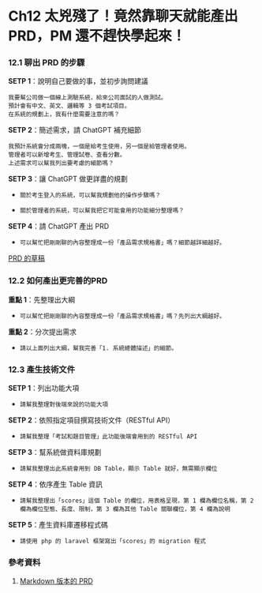 # Ch12 太兇殘了！竟然靠聊天就能產出 PRD，PM 還不趕快學起來！

### 12.1 聊出 PRD 的步驟

**SETP 1**：說明自己要做的事，並初步詢問建議
```
我要幫公司做一個線上測驗系統，給來公司面試的人做測試。
預計會有中文、英文、邏輯等 3 個考試項目。
在系統的規劃上，我有什麼需要注意的嗎？
```

**SETP 2**：簡述需求，請 ChatGPT 補充細節
```
我預計系統會分成兩塊，一個是給考生使用，另一個是給管理者使用。
管理者可以新增考生、管理試卷、查看分數。
上述需求可以幫我列出要考慮的細節嗎？
```

**SETP 3**：讓 ChatGPT 做更詳盡的規劃
- `關於考生登入的系統，可以幫我規劃他的操作步驟嗎？`

- `關於管理者的系統，可以幫我把它可能會用的功能細分整理嗎？`

**SETP 4**：請 ChatGPT 產出 PRD
- `可以幫忙把剛剛聊的內容整理成一份「產品需求規格書」嗎？細節越詳細越好。`

[PRD 的草稿](PRD.md)

### 12.2 如何產出更完善的PRD

**重點 1**：先整理出大綱
- `可以幫忙把剛剛聊的內容整理成一份「產品需求規格書」嗎？先列出大綱越好。`

**重點 2**：分次提出需求
- `請以上面列出大綱，幫我完善「1. 系統總體描述」的細節。`

### 12.3 產生技術文件

**SETP 1**：列出功能大項
- `請幫我整理對後端來說的功能大項`

**SETP 2**：依照指定項目撰寫技術文件（RESTful API）
- `請幫我整理「考試和題目管理」此功能後端會用到的 RESTful API`

**SETP 3**：幫系統做資料庫規劃
- `請幫我整理出此系統會用到 DB Table，顯示 Table 就好，無需顯示欄位`

**SETP 4**：依序產生 Table 資訊
- `請幫我整理出「scores」這個 Table 的欄位，用表格呈現，第 1 欄為欄位名稱，第 2 欄為欄位型態、長度、限制，第 3 欄為其他 Table 關聯欄位，第 4 欄為說明`

**SETP 5**：產生資料庫遷移程式碼
- `請使用 php 的 laravel 框架寫出「scores」的 migration 程式`


### 參考資料
1.	[Markdown 版本的 PRD](https://github.com/dean9703111/chatGPT2/blob/master/Ch12/PRD.md)